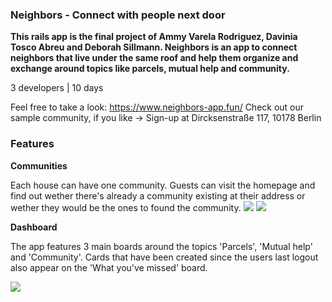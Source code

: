 ### Neighbors - Connect with people next door
**This rails app is the final project of Ammy Varela Rodriguez, Davinia Tosco Abreu and Deborah Sillmann.
Neighbors is an app to connect neighbors that live under the same roof and help them organize and exchange around topics like parcels, mutual help and community.**


3 developers | 10 days


Feel free to take a look: https://www.neighbors-app.fun/
Check out our sample community, if you like -> Sign-up at Dircksenstraße 117, 10178 Berlin


### Features

**Communities**

Each house can have one community. Guests can visit the homepage and find out wether there's already a community existing at their address or wether they would be the ones to found the community.
<img src="https://s3.us-west-2.amazonaws.com/secure.notion-static.com/fda1c6f6-66c8-418f-ab04-d1c22722a60e/Bildschirmfoto_2021-03-19_um_18.10.28.png?X-Amz-Algorithm=AWS4-HMAC-SHA256&X-Amz-Credential=AKIAT73L2G45O3KS52Y5%2F20210407%2Fus-west-2%2Fs3%2Faws4_request&X-Amz-Date=20210407T151354Z&X-Amz-Expires=86400&X-Amz-Signature=602a87fe345e2480512d3e69a6d7070035a93ac67ed0304f8808b78a448a2106&X-Amz-SignedHeaders=host&response-content-disposition=filename%20%3D%22Bildschirmfoto_2021-03-19_um_18.10.28.png%22"/>
<img src="https://s3.us-west-2.amazonaws.com/secure.notion-static.com/3c8ff012-5d75-4da5-8941-da1eda759664/Bildschirmfoto_2021-03-19_um_18.10.39.png?X-Amz-Algorithm=AWS4-HMAC-SHA256&X-Amz-Credential=AKIAT73L2G45O3KS52Y5%2F20210407%2Fus-west-2%2Fs3%2Faws4_request&X-Amz-Date=20210407T151546Z&X-Amz-Expires=86400&X-Amz-Signature=918eb326b3411271532cb27c2d8396d36499714dc958297cf0b96b9d5cd837fe&X-Amz-SignedHeaders=host&response-content-disposition=filename%20%3D%22Bildschirmfoto_2021-03-19_um_18.10.39.png%22"/>


**Dashboard**

The app features 3 main boards around the topics 'Parcels', 'Mutual help' and 'Community'. Cards that have been created since the users last logout also appear on the 'What you've missed' board.

<img src="https://s3.us-west-2.amazonaws.com/secure.notion-static.com/c30fca24-3e9e-4c31-8d01-1b540dc5394b/Bildschirmfoto_2021-03-19_um_18.13.37.png?X-Amz-Algorithm=AWS4-HMAC-SHA256&X-Amz-Credential=AKIAT73L2G45O3KS52Y5%2F20210407%2Fus-west-2%2Fs3%2Faws4_request&X-Amz-Date=20210407T151621Z&X-Amz-Expires=86400&X-Amz-Signature=ae4f65712956da56408af7e069aa9088a590587f2300026d3ca560c6efc61cae&X-Amz-SignedHeaders=host&response-content-disposition=filename%20%3D%22Bildschirmfoto_2021-03-19_um_18.13.37.png%22"/>

<img src=""/>

<img src=""/>

<img src=""/>

<img src=""/>

<img src=""/>

<img src=""/>

<img src=""/>

